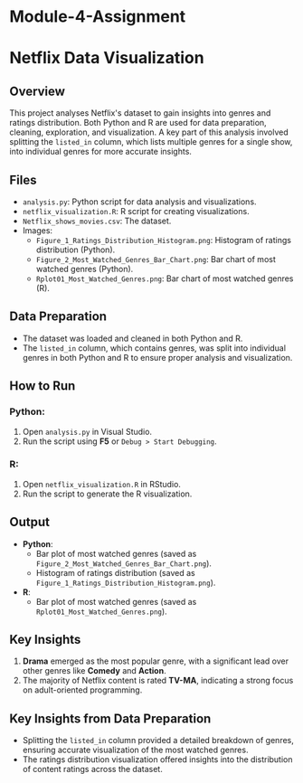 # Module-4-Assignment
# Netflix Data Visualization

## Overview
This project analyses Netflix's dataset to gain insights into genres and ratings distribution. Both Python and R are used for data preparation, cleaning, exploration, and visualization. A key part of this analysis involved splitting the `listed_in` column, which lists multiple genres for a single show, into individual genres for more accurate insights.

## Files
- `analysis.py`: Python script for data analysis and visualizations.
- `netflix_visualization.R`: R script for creating visualizations.
- `Netflix_shows_movies.csv`: The dataset.
- Images:
  - `Figure_1_Ratings_Distribution_Histogram.png`: Histogram of ratings distribution (Python).
  - `Figure_2_Most_Watched_Genres_Bar_Chart.png`: Bar chart of most watched genres (Python).
  - `Rplot01_Most_Watched_Genres.png`: Bar chart of most watched genres (R).

## Data Preparation
- The dataset was loaded and cleaned in both Python and R.
- The `listed_in` column, which contains genres, was split into individual genres in both Python and R to ensure proper analysis and visualization.

## How to Run
### Python:
1. Open `analysis.py` in Visual Studio.
2. Run the script using **F5** or `Debug > Start Debugging`.

### R:
1. Open `netflix_visualization.R` in RStudio.
2. Run the script to generate the R visualization.

## Output
- **Python**:
  - Bar plot of most watched genres (saved as `Figure_2_Most_Watched_Genres_Bar_Chart.png`).
  - Histogram of ratings distribution (saved as `Figure_1_Ratings_Distribution_Histogram.png`).
- **R**:
  - Bar plot of most watched genres (saved as `Rplot01_Most_Watched_Genres.png`).

## Key Insights
1. **Drama** emerged as the most popular genre, with a significant lead over other genres like **Comedy** and **Action**.
2. The majority of Netflix content is rated **TV-MA**, indicating a strong focus on adult-oriented programming.

## Key Insights from Data Preparation
- Splitting the `listed_in` column provided a detailed breakdown of genres, ensuring accurate visualization of the most watched genres.
- The ratings distribution visualization offered insights into the distribution of content ratings across the dataset.
